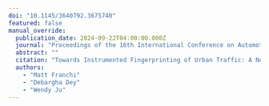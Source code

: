 ```yaml
---
doi: "10.1145/3640792.3675740"
featured: false
manual_override:
  publication_date: 2024-09-22T04:00:00.000Z
  journal: "Proceedings of the 16th International Conference on Automotive User Interfaces and Interactive Vehicular Applications"
  abstract: ""
  citation: "Towards Instrumented Fingerprinting of Urban Traffic: A Novel Methodology using Distributed Mobile Point-of-View Cameras (2024)"
  authors:
    - "Matt Franchi"
    - "Debargha Dey"
    - "Wendy Ju"
---
```


<!-- You can add additional content about this publication here if needed -->
